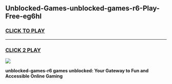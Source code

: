 
## Unblocked-Games-unblocked-games-r6-Play-Free-eg6hl
<h3>
<a href="https://premium76.site?title=unblocked-games-r6&ref=23A">CLICK TO PLAY</a></h3>
<hr>

<h3>
<a href="https://premium76.site?title=unblocked-games-r6&ref=23A">CLICK 2 PLAY</a>
  
</h3>

<a href="https://premium76.site?title=unblocked-games-r6&ref=23A"><img src="https://clearcache.store/games.png"></a>


**unblocked-games-r6 games unblocked: Your Gateway to Fun and Accessible Online Gaming**
